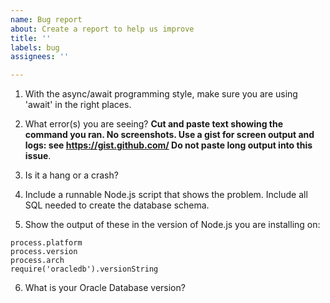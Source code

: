 ```yaml
---
name: Bug report
about: Create a report to help us improve
title: ''
labels: bug
assignees: ''

---
```


1. With the async/await programming style, make sure you are using 'await' in the right places.

2. What error(s) you are seeing? 
**Cut and paste text showing the command you ran.  No screenshots. Use a gist for screen output and logs: see https://gist.github.com/ Do not paste long output into this issue**.

3. Is it a hang or a crash?

4. Include a runnable Node.js script that shows the problem.
Include all SQL needed to create the database schema.

5. Show the output of these in the version of Node.js you are installing on:

```
process.platform
process.version
process.arch
require('oracledb').versionString
```

6. What is your Oracle Database version?
